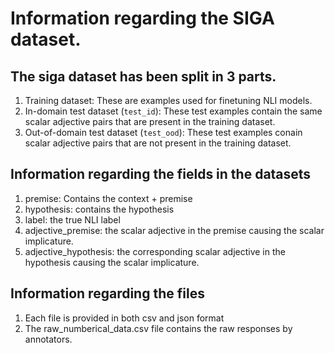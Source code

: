 # Information regarding the SIGA dataset.

## The siga dataset has been split in 3 parts.
1) Training dataset: These are examples used for finetuning NLI models.
2) In-domain test dataset (`test_id`): These test examples contain the same scalar adjective pairs that are present in the training dataset.
3) Out-of-domain test dataset (`test_ood`): These test examples conain scalar adjective pairs that are not present in the training dataset.

## Information regarding the fields in the datasets
1) premise: Contains the context +  premise
2) hypothesis: contains the hypothesis
3) label: the true NLI label
4) adjective_premise: the scalar adjective in the premise causing the scalar implicature.
5) adjective_hypothesis: the corresponding scalar adjective in the hypothesis causing the scalar implicature.

## Information regarding the files
1) Each file is provided in both csv and json format
2) The raw_numberical_data.csv file contains the raw responses by annotators.
